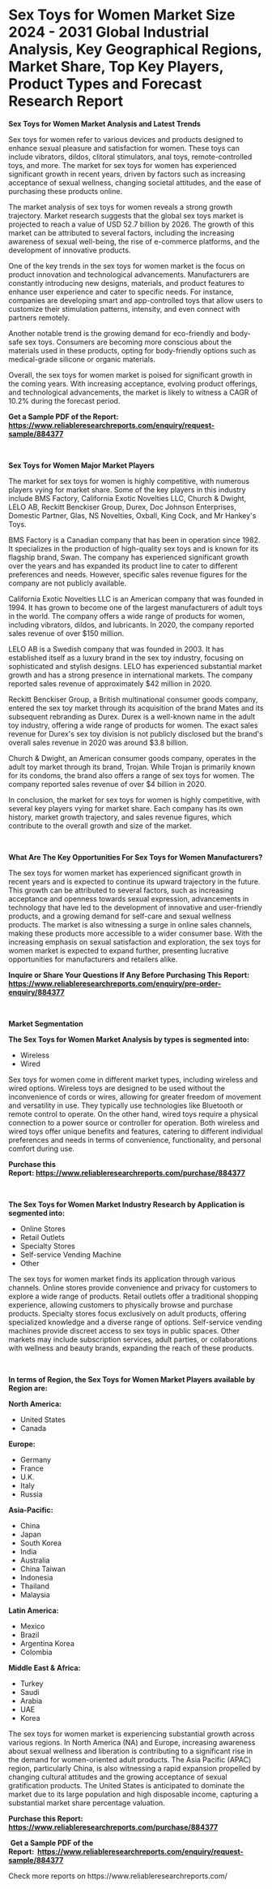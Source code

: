 <p><h1>Sex Toys for Women Market Size 2024 - 2031 Global Industrial Analysis, Key Geographical Regions, Market Share, Top Key Players, Product Types and Forecast Research Report</h1></p><p><strong>Sex Toys for Women Market Analysis and Latest Trends</strong></p>
<p><p>Sex toys for women refer to various devices and products designed to enhance sexual pleasure and satisfaction for women. These toys can include vibrators, dildos, clitoral stimulators, anal toys, remote-controlled toys, and more. The market for sex toys for women has experienced significant growth in recent years, driven by factors such as increasing acceptance of sexual wellness, changing societal attitudes, and the ease of purchasing these products online.</p><p>The market analysis of sex toys for women reveals a strong growth trajectory. Market research suggests that the global sex toys market is projected to reach a value of USD 52.7 billion by 2026. The growth of this market can be attributed to several factors, including the increasing awareness of sexual well-being, the rise of e-commerce platforms, and the development of innovative products.</p><p>One of the key trends in the sex toys for women market is the focus on product innovation and technological advancements. Manufacturers are constantly introducing new designs, materials, and product features to enhance user experience and cater to specific needs. For instance, companies are developing smart and app-controlled toys that allow users to customize their stimulation patterns, intensity, and even connect with partners remotely.</p><p>Another notable trend is the growing demand for eco-friendly and body-safe sex toys. Consumers are becoming more conscious about the materials used in these products, opting for body-friendly options such as medical-grade silicone or organic materials.</p><p>Overall, the sex toys for women market is poised for significant growth in the coming years. With increasing acceptance, evolving product offerings, and technological advancements, the market is likely to witness a CAGR of 10.2% during the forecast period.</p></p>
<p><strong>Get a Sample PDF of the Report:&nbsp; <a href="https://www.reliableresearchreports.com/enquiry/request-sample/884377">https://www.reliableresearchreports.com/enquiry/request-sample/884377</a></strong></p>
<p>&nbsp;</p>
<p><strong>Sex Toys for Women Major Market Players</strong></p>
<p><p>The market for sex toys for women is highly competitive, with numerous players vying for market share. Some of the key players in this industry include BMS Factory, California Exotic Novelties LLC, Church & Dwight, LELO AB, Reckitt Benckiser Group, Durex, Doc Johnson Enterprises, Domestic Partner, Glas, NS Novelties, Oxball, King Cock, and Mr Hankey's Toys. </p><p>BMS Factory is a Canadian company that has been in operation since 1982. It specializes in the production of high-quality sex toys and is known for its flagship brand, Swan. The company has experienced significant growth over the years and has expanded its product line to cater to different preferences and needs. However, specific sales revenue figures for the company are not publicly available.</p><p>California Exotic Novelties LLC is an American company that was founded in 1994. It has grown to become one of the largest manufacturers of adult toys in the world. The company offers a wide range of products for women, including vibrators, dildos, and lubricants. In 2020, the company reported sales revenue of over $150 million.</p><p>LELO AB is a Swedish company that was founded in 2003. It has established itself as a luxury brand in the sex toy industry, focusing on sophisticated and stylish designs. LELO has experienced substantial market growth and has a strong presence in international markets. The company reported sales revenue of approximately $42 million in 2020.</p><p>Reckitt Benckiser Group, a British multinational consumer goods company, entered the sex toy market through its acquisition of the brand Mates and its subsequent rebranding as Durex. Durex is a well-known name in the adult toy industry, offering a wide range of products for women. The exact sales revenue for Durex's sex toy division is not publicly disclosed but the brand's overall sales revenue in 2020 was around $3.8 billion.</p><p>Church & Dwight, an American consumer goods company, operates in the adult toy market through its brand, Trojan. While Trojan is primarily known for its condoms, the brand also offers a range of sex toys for women. The company reported sales revenue of over $4 billion in 2020.</p><p>In conclusion, the market for sex toys for women is highly competitive, with several key players vying for market share. Each company has its own history, market growth trajectory, and sales revenue figures, which contribute to the overall growth and size of the market.</p></p>
<p>&nbsp;</p>
<p><strong>What Are The Key Opportunities For Sex Toys for Women Manufacturers?</strong></p>
<p><p>The sex toys for women market has experienced significant growth in recent years and is expected to continue its upward trajectory in the future. This growth can be attributed to several factors, such as increasing acceptance and openness towards sexual expression, advancements in technology that have led to the development of innovative and user-friendly products, and a growing demand for self-care and sexual wellness products. The market is also witnessing a surge in online sales channels, making these products more accessible to a wider consumer base. With the increasing emphasis on sexual satisfaction and exploration, the sex toys for women market is expected to expand further, presenting lucrative opportunities for manufacturers and retailers alike.</p></p>
<p><strong>Inquire or Share Your Questions If Any Before Purchasing This Report: <a href="https://www.reliableresearchreports.com/enquiry/pre-order-enquiry/884377">https://www.reliableresearchreports.com/enquiry/pre-order-enquiry/884377</a></strong></p>
<p>&nbsp;</p>
<p><strong>Market Segmentation</strong></p>
<p><strong>The Sex Toys for Women Market Analysis by types is segmented into:</strong></p>
<p><ul><li>Wireless</li><li>Wired</li></ul></p>
<p><p>Sex toys for women come in different market types, including wireless and wired options. Wireless toys are designed to be used without the inconvenience of cords or wires, allowing for greater freedom of movement and versatility in use. They typically use technologies like Bluetooth or remote control to operate. On the other hand, wired toys require a physical connection to a power source or controller for operation. Both wireless and wired toys offer unique benefits and features, catering to different individual preferences and needs in terms of convenience, functionality, and personal comfort during use.</p></p>
<p><strong>Purchase this Report:&nbsp;<a href="https://www.reliableresearchreports.com/purchase/884377">https://www.reliableresearchreports.com/purchase/884377</a></strong></p>
<p>&nbsp;</p>
<p><strong>The Sex Toys for Women Market Industry Research by Application is segmented into:</strong></p>
<p><ul><li>Online Stores</li><li>Retail Outlets</li><li>Specialty Stores</li><li>Self-service Vending Machine</li><li>Other</li></ul></p>
<p><p>The sex toys for women market finds its application through various channels. Online stores provide convenience and privacy for customers to explore a wide range of products. Retail outlets offer a traditional shopping experience, allowing customers to physically browse and purchase products. Specialty stores focus exclusively on adult products, offering specialized knowledge and a diverse range of options. Self-service vending machines provide discreet access to sex toys in public spaces. Other markets may include subscription services, adult parties, or collaborations with wellness and beauty brands, expanding the reach of these products.</p></p>
<p>&nbsp;</p>
<p><strong>In terms of Region, the Sex Toys for Women Market Players available by Region are:</strong></p>
<p>
    <p> <strong> North America: </strong>
        <ul>
            <li>United States</li>
            <li>Canada</li>
        </ul>
        </p> 
    <p> <strong> Europe: </strong>
        <ul>
            <li>Germany</li>
            <li>France</li>
            <li>U.K.</li>
            <li>Italy</li>
            <li>Russia</li>
        </ul>
        </p> 
    <p> <strong> Asia-Pacific: </strong>
        <ul>
            <li>China</li>
            <li>Japan</li>
            <li>South Korea</li>
            <li>India</li>
            <li>Australia</li>
            <li>China Taiwan</li>
            <li>Indonesia</li>
            <li>Thailand</li>
            <li>Malaysia</li>
        </ul>
        </p> 
    <p> <strong> Latin America: </strong>
        <ul>
            <li>Mexico</li>
            <li>Brazil</li>
            <li>Argentina Korea</li>
            <li>Colombia</li>
        </ul>
        </p> 
    <p> <strong> Middle East & Africa: </strong>
        <ul>
            <li>Turkey</li>
            <li>Saudi</li>
            <li>Arabia</li>
            <li>UAE</li>
            <li>Korea</li>
        </ul>
    </p>
    </p>
<p><p>The sex toys for women market is experiencing substantial growth across various regions. In North America (NA) and Europe, increasing awareness about sexual wellness and liberation is contributing to a significant rise in the demand for women-oriented adult products. The Asia Pacific (APAC) region, particularly China, is also witnessing a rapid expansion propelled by changing cultural attitudes and the growing acceptance of sexual gratification products. The United States is anticipated to dominate the market due to its large population and high disposable income, capturing a substantial market share percentage valuation.</p></p>
<p><strong>Purchase this Report: <a href="https://www.reliableresearchreports.com/purchase/884377">https://www.reliableresearchreports.com/purchase/884377</a></strong></p>
<p>&nbsp;<strong>Get a Sample PDF of the Report:&nbsp;&nbsp;<a href="https://www.reliableresearchreports.com/enquiry/request-sample/884377">https://www.reliableresearchreports.com/enquiry/request-sample/884377</a></strong></p>
<p><strong></strong></p>
<p>Check more reports on https://www.reliableresearchreports.com/</p>